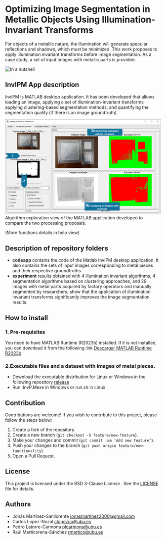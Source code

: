 # Optimizing Image Segmentation in Metallic Objects Using Illumination-Invariant Transforms
For objects of a metallic nature, the illumination will generate specular reflections
and shadows, which must be minimized.
This work proposes to apply illumination invariant transforms before image segmentation.
As a case study, a set of input images with metallic parts is provided.

![In a nutshell](./appcode/code/livescripts/img/img_method_en.png)

 

## InvIPM App description

InvIPM is MATLAB desktop application.
It has been developed that allows loading an image, applying a set of illumination-invariant transforms applying clustering-based segmentation methods,
 and quantifying the segmentation quality (if there is an image groundtruth).
 
![In a nutshell](./appcode/code/livescripts/img/img_appmatlabexplore.png)
Algorithm exploration view of the MATLAB application developed to compare the two processing proposals.

(More functions details in help view)

## Description of repository folders

- **codeapp**  contains the code of the Matlab InvIPM desktop application. It also contains the sets of input images corresponding to metal pieces and their respective groundtruths.
- **experiment** results obtained with 4 illumination invariant algorithms, 4 segmentation algorithms based on clustering approaches, and 29 images with metal parts 
acquired by factory operators and manually segmented by researchers, 
show that the application of illumination invariant transforms significantly improves the image segmentation results.

## How to install

### 1. Pre-requisites

You need to have MATLAB Runtime (R2023b) installed.
If it is not installed, you can download it from the following link [Descargar MATLAB Runtime R2023b](https://www.mathworks.com/products/compiler/mcr/index.html)

### 2.Executable files and a dataset with images of metal pieces.

- Download the executable distribution for Linux or Windows in the following repository [release](https://github.com/clopezno/InvIPM/releases)
- Run .InvP.Mexe in Windows or run.sh in Linux


## Contribution

Contributions are welcome! If you wish to contribute to this project, please follow the steps below:

1. Create a fork of the repository.
2. Create a new branch (`git checkout -b feature/new-feature`).
3. Make your changes and commit (`git commit -am ‘Add new feature’`).
4. Push your changes to the branch (`git push origin feature/new-functionality`).
5. Open a Pull Request.


## License

This project is licensed under the BSD 3-Clause License . See the [LICENSE](./LICENSE) file for details.


## Authors 

- Jonás Martínez-Sanllorente  jonasmartinez2000@gmail.com
- Carlos Lopez-Nozal clopezno@ubu.es
- Pedro Latorre-Carmona plcarmona@ubu.es
- Raúl Marticorena-Sánchez rmartico@ubu.es
